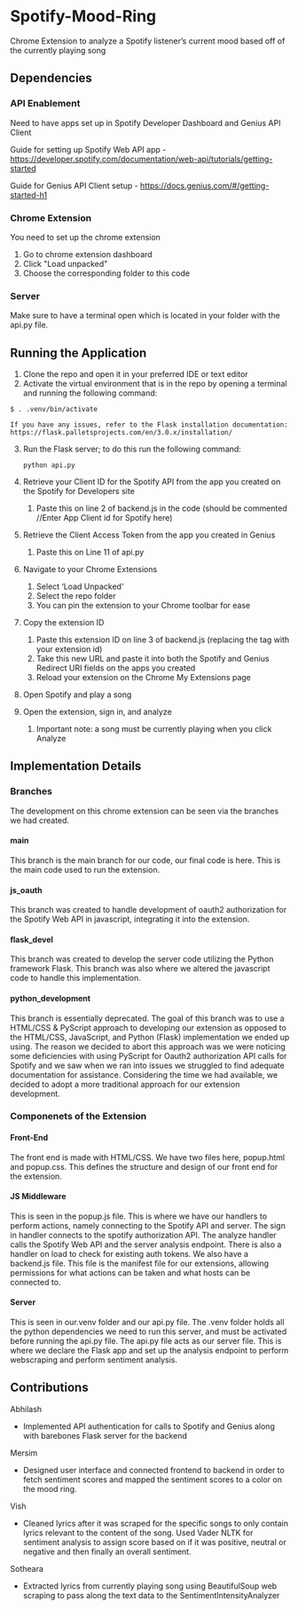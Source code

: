 # Spotify-Mood-Ring
Chrome Extension to analyze a Spotify listener’s current mood based off of the currently playing song

## Dependencies

### API Enablement
Need to have apps set up in Spotify Developer Dashboard and Genius API Client

Guide for setting up Spotify Web API app - https://developer.spotify.com/documentation/web-api/tutorials/getting-started

Guide for Genius API Client setup - https://docs.genius.com/#/getting-started-h1

### Chrome Extension
You need to set up the chrome extension

1. Go to chrome extension dashboard
2. Click "Load unpacked"
3. Choose the corresponding folder to this code

### Server

Make sure to have a terminal open which is located in your folder with the api.py file.

## Running the Application

1. Clone the repo and open it in your preferred IDE or text editor
2. Activate the virtual environment that is in the repo by opening a terminal and running the following command:

  ```$ . .venv/bin/activate```

	If you have any issues, refer to the Flask installation documentation: https://flask.palletsprojects.com/en/3.0.x/installation/

3. Run the Flask server; to do this run the following command:

	```python api.py```

4. Retrieve your Client ID for the Spotify API from the app you created on the Spotify for Developers site
    1. Paste this on line 2 of backend.js in the code (should be commented //Enter App Client id for Spotify here)
5. Retrieve the Client Access Token from the app you created in Genius
    1. Paste this on Line 11 of api.py 
6. Navigate to your Chrome Extensions
    1. Select ‘Load Unpacked’
    2. Select the repo folder
    3. You can pin the extension to your Chrome toolbar for ease
7. Copy the extension ID
    1. Paste this extension ID on line 3 of backend.js (replacing the <extension-id> tag with your extension id)
    2. Take this new URL and paste it into both the Spotify and Genius Redirect URI fields on the apps you created 
    3. Reload your extension on the Chrome My Extensions page
8. Open Spotify and play a song
9. Open the extension, sign in, and analyze 
    1. Important note: a song must be currently playing when you click Analyze

## Implementation Details

### Branches

The development on this chrome extension can be seen via the branches we had created.

#### main

This branch is the main branch for our code, our final code is here. This is the main code used to run the extension.

#### js_oauth

This branch was created to handle development of oauth2 authorization for the Spotify Web API in javascript, integrating it into the extension.

#### flask_devel

This branch was created to develop the server code utilizing the Python framework Flask. This branch was also where we altered the javascript code to handle this implementation. 

#### python_development

This branch is essentially deprecated. The goal of this branch was to use a HTML/CSS & PyScript approach to developing our extension as opposed to the HTML/CSS, JavaScript, and Python (Flask) implementation we ended up using. The reason we decided to abort this approach was we were noticing some deficiencies with using PyScript for Oauth2 authorization API calls for Spotify and we saw when we ran into issues we struggled to find adequate documentation for assistance. Considering the time we had available, we decided to adopt a more traditional approach for our extension development.

### Componenets of the Extension

#### Front-End

The front end is made with HTML/CSS. We have two files here, popup.html and popup.css. This defines the structure and design of our front end for the extension.

#### JS Middleware

This is seen in the popup.js file. This is where we have our handlers to perform actions, namely connecting to the Spotify API and server. The sign in handler connects to the spotify authorization API. The analyze handler calls the Spotify Web API and the server analysis endpoint. There is also a handler on load to check for existing auth tokens. We also have a backend.js file. This file is the manifest file for our extensions, allowing permissions for what actions can be taken and what hosts can be connected to. 

#### Server

This is seen in our.venv folder and our api.py file. The .venv folder holds all the python dependencies we need to run this server, and must be activated before running the api.py file. The api.py file acts as our server file. This is where we declare the Flask app and set up the analysis endpoint to perform webscraping and perform sentiment analysis. 

## Contributions

Abhilash
- Implemented API authentication for calls to Spotify and Genius along with barebones Flask server for the backend

Mersim
- Designed user interface and connected frontend to backend in order to fetch sentiment scores and mapped the sentiment scores to a color on the mood ring. 

Vish
- Cleaned lyrics after it was scraped for the specific songs to only contain lyrics relevant to the content of the song. Used Vader NLTK for sentiment analysis to assign score based on if it was positive, neutral or negative and then finally an overall sentiment.

Sotheara
- Extracted lyrics from currently playing song using BeautifulSoup web scraping to pass along the text data to the SentimentIntensityAnalyzer 
